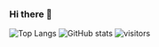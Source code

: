 ### Hi there 👋

<!--
**vivekkhandelwal1/vivekkhandelwal1** is a ✨ _special_ ✨ repository because its `README.md` (this file) appears on your GitHub profile.

Here are some ideas to get you started:

- 🔭 I’m currently working on ...
- 🌱 I’m currently learning ...
- 👯 I’m looking to collaborate on ...
- 🤔 I’m looking for help with ...
- 💬 Ask me about ...
- 📫 How to reach me: ...
- 😄 Pronouns: ...
- ⚡ Fun fact: ...
-->

![Top Langs](https://github-readme-stats.vercel.app/api/top-langs/?username=vivekkhandelwal&hide=html)
![GitHub stats](https://github-readme-stats.vercel.app/api?username=vivekkhandelwal1)
![visitors](https://visitor-badge.glitch.me/badge?page_id=vivekkhandelwal1&left_color=green&right_color=red)
